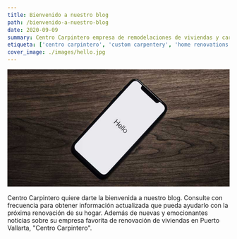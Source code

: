 ```yaml
---
title: Bienvenido a nuestro blog
path: /bienvenido-a-nuestro-blog
date: 2020-09-09
summary: Centro Carpintero empresa de remodelaciones de viviendas y carpintería fina en Puerto Vallarta.
etiqueta: ['centro carpintero', 'custom carpentery', 'home renovations']
cover_image: ./images/hello.jpg
---
```


![background](./images/hello.jpg)

Centro Carpintero quiere darte la bienvenida a nuestro blog. Consulte con frecuencia para obtener información actualizada que pueda ayudarlo con la próxima renovación de su hogar. Además de nuevas y emocionantes noticias sobre su empresa favorita de renovación de viviendas en Puerto Vallarta, "Centro Carpintero".
